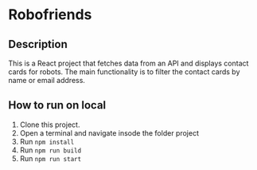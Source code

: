 # Robofriends

## Description

This is a React project that fetches data from an API and displays contact cards for robots.
The main functionality is to filter the contact cards by name or email address.

## How to run on local

1. Clone this project.
2. Open a terminal and navigate insode the folder project
3. Run `npm install`
4. Run `npm run build`
5. Run `npm run start`